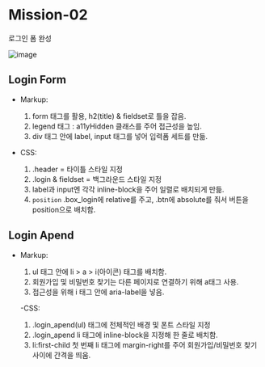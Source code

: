 # Mission-02
로그인 폼 완성

![image](https://github.com/lagom60/home-work/assets/131527467/3d3525d0-794a-493c-8365-d30ca0699260)

## Login Form
- Markup:
  1. form 태그를 활용, h2(title) & fieldset로 틀을 잡음.
  2. legend 태그 : a11yHidden 클래스를 주어 접근성을 높임.
  3. div 태그 안에 label, input 태그를 넣어 입력폼 세트를 만듦.

- CSS:
  1. .header = 타이틀 스타일 지정
  2. .login & fieldset = 백그라운드 스타일 지정
  3. label과 input엔 각각 inline-block을 주어 일렬로 배치되게 만듦. 
  4. `position` .box_login에 relative를 주고,
      .btn에 absolute를 줘서 버튼을 position으로 배치함.


## Login Apend
- Markup:
  1. ul 태그 안에 li > a > i(아이콘) 태그를 배치함.
  2. 회원가입 및 비밀번호 찾기는 다른 페이지로 연결하기 위해 a태그 사용.
  3. 접근성을 위해 i 태그 안에 aria-label을 넣음.

  -CSS:
    1. .login_apend(ul) 태그에 전체적인 배경 및 폰트 스타일 지정
    2. .login_apend li 태그에 inline-block을 지정해 한 줄로 배치함.
    3. li:first-child 첫 번째 li 태그에 margin-right를 주어
        회원가입/비밀번호 찾기 사이에 간격을 띄움.
